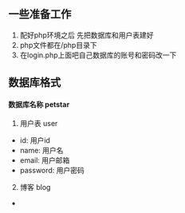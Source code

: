## 一些准备工作
1. 配好php环境之后 先把数据库和用户表建好
2. php文件都在/php目录下
3. 在login.php上面吧自己数据库的账号和密码改一下

## 数据库格式
#### 数据库名称 petstar
1. 用户表 user
  - id: 用户id
  - name: 用户名
  - email: 用户邮箱
  - password: 用户密码
    
2. 博客 blog
  - 